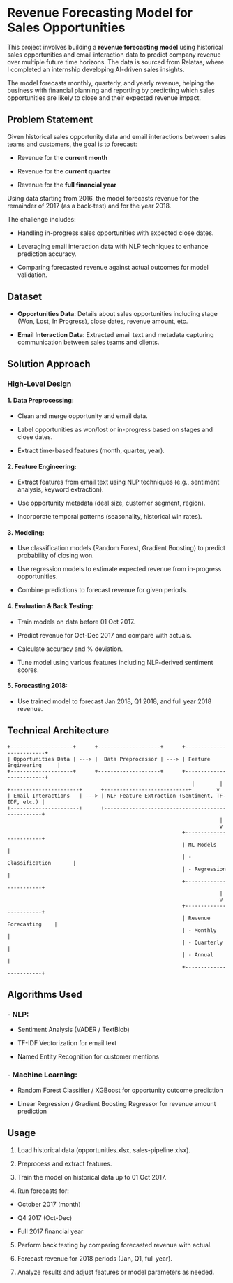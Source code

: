 # Revenue Forecasting Model for Sales Opportunities

This project involves building a **revenue forecasting model** using historical sales opportunities and email interaction data to predict company revenue over multiple future time horizons. The data is sourced from Relatas, where I completed an internship developing AI-driven sales insights.

The model forecasts monthly, quarterly, and yearly revenue, helping the business with financial planning and reporting by predicting which sales opportunities are likely to close and their expected revenue impact.

## Problem Statement

Given historical sales opportunity data and email interactions between sales teams and customers, the goal is to forecast:

- Revenue for the **current month**

- Revenue for the **current quarter**

- Revenue for the **full financial year**

Using data starting from 2016, the model forecasts revenue for the remainder of 2017 (as a back-test) and for the year 2018.

The challenge includes:

- Handling in-progress sales opportunities with expected close dates.

- Leveraging email interaction data with NLP techniques to enhance prediction accuracy.

- Comparing forecasted revenue against actual outcomes for model validation.

## Dataset

- **Opportunities Data**: Details about sales opportunities including stage (Won, Lost, In Progress), close dates, revenue amount, etc.

- **Email Interaction Data**: Extracted email text and metadata capturing communication between sales teams and clients.

## Solution Approach

### High-Level Design

#### 1. Data Preprocessing:

- Clean and merge opportunity and email data.

- Label opportunities as won/lost or in-progress based on stages and close dates.

- Extract time-based features (month, quarter, year).

#### 2. Feature Engineering:

- Extract features from email text using NLP techniques (e.g., sentiment analysis, keyword extraction).

- Use opportunity metadata (deal size, customer segment, region).

- Incorporate temporal patterns (seasonality, historical win rates).

#### 3. Modeling:

- Use classification models (Random Forest, Gradient Boosting) to predict probability of closing won.

- Use regression models to estimate expected revenue from in-progress opportunities.

- Combine predictions to forecast revenue for given periods.

#### 4. Evaluation & Back Testing:

- Train models on data before 01 Oct 2017.

- Predict revenue for Oct-Dec 2017 and compare with actuals.

- Calculate accuracy and % deviation.

- Tune model using various features including NLP-derived sentiment scores.

#### 5. Forecasting 2018:

- Use trained model to forecast Jan 2018, Q1 2018, and full year 2018 revenue.

## Technical Architecture

```plaintext
+--------------------+      +--------------------+      +-------------------------+
| Opportunities Data | ---> |  Data Preprocessor | ---> | Feature Engineering     |
+--------------------+      +--------------------+      +-------------------------+
                                                           |        |
+----------------------+      +---------------------------+        v
| Email Interactions   | ---> | NLP Feature Extraction (Sentiment, TF-IDF, etc.) |
+----------------------+      +--------------------------------------------------+
                                                                    |
                                                                    v
                                                        +------------------------+
                                                        | ML Models              |
                                                        | - Classification       |
                                                        | - Regression           |
                                                        +------------------------+
                                                                    |
                                                                    v
                                                        +------------------------+
                                                        | Revenue Forecasting    |
                                                        | - Monthly              |
                                                        | - Quarterly            |
                                                        | - Annual               |
                                                        +------------------------+
```

## Algorithms Used

### - NLP:

- Sentiment Analysis (VADER / TextBlob)

- TF-IDF Vectorization for email text

- Named Entity Recognition for customer mentions

### - Machine Learning:

- Random Forest Classifier / XGBoost for opportunity outcome prediction

- Linear Regression / Gradient Boosting Regressor for revenue amount prediction

## Usage

1. Load historical data (opportunities.xlsx, sales-pipeline.xlsx).

2. Preprocess and extract features.

3. Train the model on historical data up to 01 Oct 2017.

4. Run forecasts for:

- October 2017 (month)

- Q4 2017 (Oct-Dec)

- Full 2017 financial year

5. Perform back testing by comparing forecasted revenue with actual.

6. Forecast revenue for 2018 periods (Jan, Q1, full year).

7. Analyze results and adjust features or model parameters as needed.
